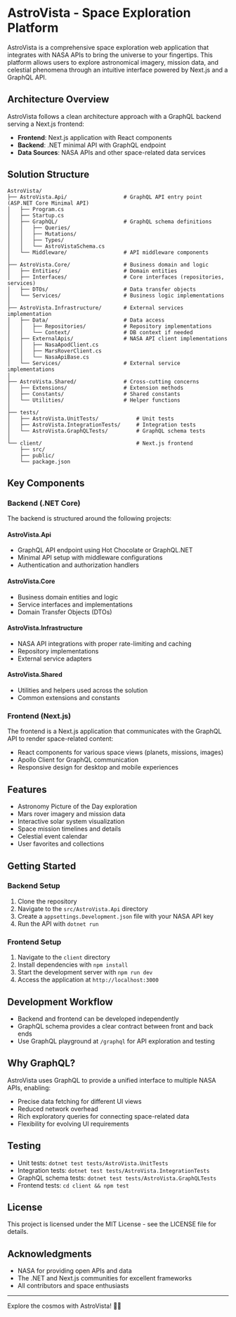 # AstroVista - Space Exploration Platform

AstroVista is a comprehensive space exploration web application that integrates with NASA APIs to bring the universe to your fingertips. This platform allows users to explore astronomical imagery, mission data, and celestial phenomena through an intuitive interface powered by Next.js and a GraphQL API.

## Architecture Overview

AstroVista follows a clean architecture approach with a GraphQL backend serving a Next.js frontend:

- **Frontend**: Next.js application with React components
- **Backend**: .NET minimal API with GraphQL endpoint
- **Data Sources**: NASA APIs and other space-related data services

## Solution Structure

```
AstroVista/
├── AstroVista.Api/                  # GraphQL API entry point (ASP.NET Core Minimal API)
│   ├── Program.cs
│   ├── Startup.cs
│   ├── GraphQL/                     # GraphQL schema definitions
│   │   ├── Queries/
│   │   ├── Mutations/
│   │   ├── Types/
│   │   └── AstroVistaSchema.cs
│   └── Middleware/                  # API middleware components
│
├── AstroVista.Core/                 # Business domain and logic
│   ├── Entities/                    # Domain entities
│   ├── Interfaces/                  # Core interfaces (repositories, services)
│   ├── DTOs/                        # Data transfer objects
│   └── Services/                    # Business logic implementations
│
├── AstroVista.Infrastructure/       # External services implementation
│   ├── Data/                        # Data access
│   │   ├── Repositories/            # Repository implementations
│   │   └── Context/                 # DB context if needed
│   ├── ExternalApis/                # NASA API client implementations
│   │   ├── NasaApodClient.cs
│   │   ├── MarsRoverClient.cs
│   │   └── NasaApiBase.cs
│   └── Services/                    # External service implementations
│
├── AstroVista.Shared/               # Cross-cutting concerns
│   ├── Extensions/                  # Extension methods
│   ├── Constants/                   # Shared constants
│   └── Utilities/                   # Helper functions
│
├── tests/
│   ├── AstroVista.UnitTests/            # Unit tests
│   ├── AstroVista.IntegrationTests/     # Integration tests
│   └── AstroVista.GraphQLTests/         # GraphQL schema tests
│
└── client/                              # Next.js frontend
    ├── src/
    ├── public/
    └── package.json
```

## Key Components

### Backend (.NET Core)

The backend is structured around the following projects:

#### AstroVista.Api
- GraphQL API endpoint using Hot Chocolate or GraphQL.NET
- Minimal API setup with middleware configurations
- Authentication and authorization handlers

#### AstroVista.Core
- Business domain entities and logic
- Service interfaces and implementations
- Domain Transfer Objects (DTOs)

#### AstroVista.Infrastructure
- NASA API integrations with proper rate-limiting and caching
- Repository implementations
- External service adapters

#### AstroVista.Shared
- Utilities and helpers used across the solution
- Common extensions and constants

### Frontend (Next.js)

The frontend is a Next.js application that communicates with the GraphQL API to render space-related content:

- React components for various space views (planets, missions, images)
- Apollo Client for GraphQL communication
- Responsive design for desktop and mobile experiences

## Features

- Astronomy Picture of the Day exploration
- Mars rover imagery and mission data
- Interactive solar system visualization
- Space mission timelines and details
- Celestial event calendar
- User favorites and collections

## Getting Started

### Backend Setup
1. Clone the repository
2. Navigate to the `src/AstroVista.Api` directory
3. Create a `appsettings.Development.json` file with your NASA API key
4. Run the API with `dotnet run`

### Frontend Setup
1. Navigate to the `client` directory
2. Install dependencies with `npm install`
3. Start the development server with `npm run dev`
4. Access the application at `http://localhost:3000`

## Development Workflow

- Backend and frontend can be developed independently
- GraphQL schema provides a clear contract between front and back ends
- Use GraphQL playground at `/graphql` for API exploration and testing

## Why GraphQL?

AstroVista uses GraphQL to provide a unified interface to multiple NASA APIs, enabling:
- Precise data fetching for different UI views
- Reduced network overhead
- Rich exploratory queries for connecting space-related data
- Flexibility for evolving UI requirements

## Testing

- Unit tests: `dotnet test tests/AstroVista.UnitTests`
- Integration tests: `dotnet test tests/AstroVista.IntegrationTests`
- GraphQL schema tests: `dotnet test tests/AstroVista.GraphQLTests`
- Frontend tests: `cd client && npm test`

## License

This project is licensed under the MIT License - see the LICENSE file for details.

## Acknowledgments

- NASA for providing open APIs and data
- The .NET and Next.js communities for excellent frameworks
- All contributors and space enthusiasts

---

Explore the cosmos with AstroVista! 🚀🌌
